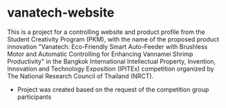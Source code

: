 # vanatech-website
This is a project for a controlling website and product profile from the Student Creativity Program (PKM), with the name of the proposed product innovation "Vanatech: Eco-Friendly Smart Auto-Feeder with Brushless Motor and Automatic Controlling for Enhancing Vannamei Shrimp Productivity" in the Bangkok International Intellectual Property, Invention, Innovation and Technology Exposition (IPITEx) competition organized by The National Research Council of Thailand (NRCT).

- Project was created based on the request of the competition group participants
